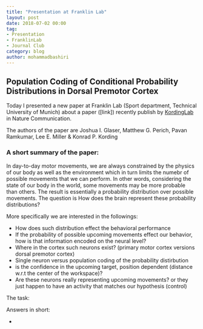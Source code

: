 ```yaml
---
title: "Presentation at Franklin Lab"
layout: post
date: 2018-07-02 00:00
tag:
- Presentation
- FranklinLab
- Journal Club
category: blog
author: mohammadbashiri
---
```


## Population Coding of Conditional Probability Distributions in Dorsal Premotor Cortex

Today I presented a new paper at Franklin Lab (Sport department, Technical University of Munich) about a paper ([link]) recently publish by <a href="http://kordinglab.com/">KordingLab</a> in Nature Communication.

The authors of the paper are Joshua I. Glaser, Matthew G. Perich, Pavan Ramkumar, Lee E. Miller & Konrad P. Kording

### A short summary of the paper:

In day-to-day motor movements, we are always constrained by the physics of our body as well as the environment which in turn limits the numebr of possible movements that we can perform. In other words, considering the state of our body in the world, some movements may be more probable than others. The result is essentially a probability distribution over possible movements. The question is How does the brain represent these probability distributions?

More specifically we are interested in the followings:

- How does such distribution effect the behavioral performance
- If the probability of possible upcoming movements effect our behavior, how is that information encoded on the neural level?
- Where in the cortex such neurons exist? (primary motor cortex versions dorsal premotor cortex)
- Single neuron versus population coding of the probability distirbution
- is the confidence in the upcoming target, position dependent (distance w.r.t the center of the workspace)?
- Are these neurons really representing upcoming movements? or they just happen to have an activity that matches our hypothesis (control)


The task:



Answers in short:

- 


[1]: https://www.nature.com/articles/s41467-018-04062-6

## 